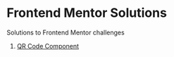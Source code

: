 # Frontend Mentor Solutions
Solutions to Frontend Mentor challenges

1. [QR Code Component](https://deepak-parmar.github.io/frontend-mentor-solutions/qr-code-component)
